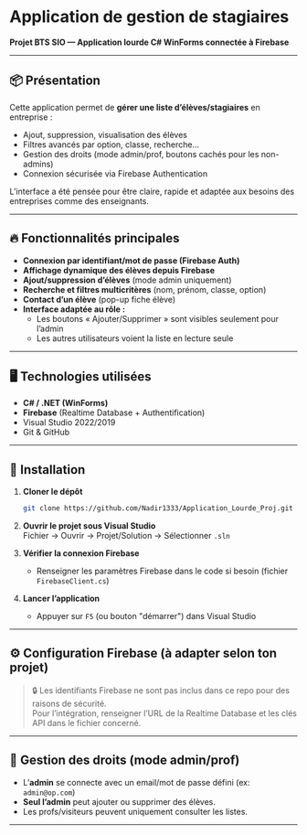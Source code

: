 # Application de gestion de stagiaires

**Projet BTS SIO — Application lourde C# WinForms connectée à Firebase**

---

## 📦 Présentation

Cette application permet de **gérer une liste d’élèves/stagiaires** en entreprise :
- Ajout, suppression, visualisation des élèves
- Filtres avancés par option, classe, recherche…
- Gestion des droits (mode admin/prof, boutons cachés pour les non-admins)
- Connexion sécurisée via Firebase Authentication

L’interface a été pensée pour être claire, rapide et adaptée aux besoins des entreprises comme des enseignants.

---

## 🔥 Fonctionnalités principales

- **Connexion par identifiant/mot de passe (Firebase Auth)**
- **Affichage dynamique des élèves depuis Firebase**
- **Ajout/suppression d’élèves** (mode admin uniquement)
- **Recherche et filtres multicritères** (nom, prénom, classe, option)
- **Contact d’un élève** (pop-up fiche élève)
- **Interface adaptée au rôle :**  
  - Les boutons « Ajouter/Supprimer » sont visibles seulement pour l’admin
  - Les autres utilisateurs voient la liste en lecture seule

---

## 🖥️ Technologies utilisées

- **C# / .NET (WinForms)**
- **Firebase** (Realtime Database + Authentification)
- Visual Studio 2022/2019  
- Git & GitHub

---

## 🚀 Installation

1. **Cloner le dépôt**
    ```bash
    git clone https://github.com/Nadir1333/Application_Lourde_Proj.git
    ```
2. **Ouvrir le projet sous Visual Studio**  
   Fichier → Ouvrir → Projet/Solution → Sélectionner `.sln`

3. **Vérifier la connexion Firebase**
    - Renseigner les paramètres Firebase dans le code si besoin (fichier `FirebaseClient.cs`)

4. **Lancer l’application**
    - Appuyer sur `F5` (ou bouton "démarrer") dans Visual Studio

---

## ⚙️ Configuration Firebase (à adapter selon ton projet)

> 🔒 Les identifiants Firebase ne sont pas inclus dans ce repo pour des raisons de sécurité.  
> Pour l’intégration, renseigner l’URL de la Realtime Database et les clés API dans le fichier concerné.

---

## 👤 Gestion des droits (mode admin/prof)

- L’**admin** se connecte avec un email/mot de passe défini (ex: `admin@op.com`)
- **Seul l’admin** peut ajouter ou supprimer des élèves.
- Les profs/visiteurs peuvent uniquement consulter les listes.

---


